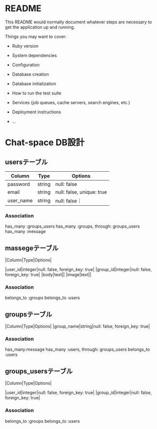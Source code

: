 # README

This README would normally document whatever steps are necessary to get the
application up and running.

Things you may want to cover:

* Ruby version

* System dependencies

* Configuration

* Database creation

* Database initialization

* How to run the test suite

* Services (job queues, cache servers, search engines, etc.)

* Deployment instructions

* ...

# Chat-space DB設計
## usersテーブル

|Column|Type|Options|
|------|----|-------|
|password|string|null: false|
|email|string|null: false, unique: true|
|user_name|string|null: false｜
### Association
has_many :groups_users
has_many :groups, through: groups_users
has_many :message


## massegeテーブル

|Column|Type|Options|

|user_id|integer|null: false, foreign_key: true|
|group_id|integer|null: false, foreign_key: true|
|body|text||
|image|text||
### Association
belongs_to :groups
belongs_to :users


## groupsテーブル
|Column|Type|Options|
|group_name|string|null: false, foreign_key: true|

### Association
has_many:message
has_many :users, through: groups_users
belongs_to :users



## groups_usersテーブル
|Column|Type|Options|

|user_id|integer|null: false, foreign_key: true|
|group_id|integer|null: false, foreign_key: true|

### Association
belongs_to :groups
belongs_to :users